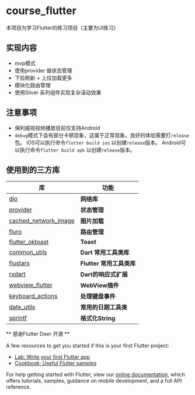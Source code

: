 # course_flutter

本项目为学习Flutter的练习项目（主要为UI练习）

## 实现内容
* mvp模式
* 使用provider 做状态管理
* 下拉刷新 + 上拉加载更多
* 模块化路由管理
* 使用Sliver 系列组件实现复杂滚动效果
## 注意事项
-  保利威视视频播放目前仅支持Android
- `debug`模式下会有部分卡顿现象，这属于正常现象。良好的体验需要打`release` 包。
    iOS可以执行命令`flutter build ios` 以创建`release`版本。
    Android可以执行命令`flutter build apk` 以创建`release`版本。

## 使用到的三方库
| 库                         | 功能             |
| -------------------------- | --------------- |
| [dio](https://github.com/flutterchina/dio)                            | **网络库**       |
| [provider](https://github.com/rrousselGit/provider)                   | **状态管理**     |
| [cached_network_image](https://github.com/renefloor/flutter_cached_network_image)       | **图片加载**       |
| [fluro](https://github.com/theyakka/fluro)                            | **路由管理**     |
| [flutter_oktoast](https://github.com/OpenFlutter/flutter_oktoast)     | **Toast**        |
| [common_utils](https://github.com/Sky24n/common_utils)                | **Dart 常用工具类库**     |
| [flustars](https://github.com/Sky24n/flustars)                        | **Flutter 常用工具类库**       |
| [rxdart](https://github.com/ReactiveX/rxdart)                         | **Dart的响应式扩展** |
| [webview_flutter](https://github.com/flutter/plugins/tree/master/packages/webview_flutter)    | **WebView插件**       |
| [keyboard_actions](https://github.com/diegoveloper/flutter_keyboard_actions)                  | **处理键盘事件**       |
| [date_utils](https://github.com/apptreesoftware/date_utils)           | **常用的日期工具类** |
| [sprintf](https://github.com/Naddiseo/dart-sprintf)                   | **格式化String**   |


** 感谢Flutter Deer 开源 **


A few resources to get you started if this is your first Flutter project:

- [Lab: Write your first Flutter app](https://flutter.dev/docs/get-started/codelab)
- [Cookbook: Useful Flutter samples](https://flutter.dev/docs/cookbook)

For help getting started with Flutter, view our
[online documentation](https://flutter.dev/docs), which offers tutorials,
samples, guidance on mobile development, and a full API reference.
